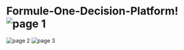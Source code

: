 # Formule-One-Decision-Platform!![page 1](https://user-images.githubusercontent.com/48139104/190237026-988e6bff-6c42-44cf-838e-919412a836c3.png)
![page 2](https://user-images.githubusercontent.com/48139104/190237047-cac4a75e-7d94-4a00-966d-171eb32da513.png)
![page 3](https://user-images.githubusercontent.com/48139104/190237064-67b8f18d-c3cd-47d2-904e-d83873b09e6a.png)
